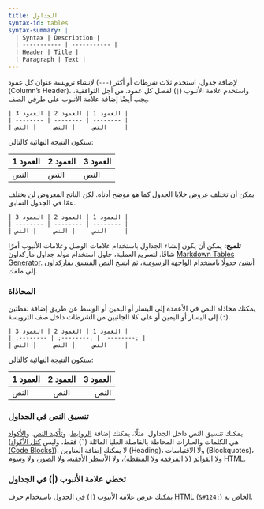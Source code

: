 ```yaml
---
title: الجداول
syntax-id: tables
syntax-summary: |
  | Syntax | Description |
  | ----------- | ----------- |
  | Header | Title |
  | Paragraph | Text |
---
```


لإضافة جدول، استخدم ثلاث شرطات أو أكثر (`---`) لإنشاء ترويسة عنوان كل عمود (Column’s Header)، واستخدم علامة الأنبوب (`|`) لفصل كل عمود. من أجل التوافقية، يجب أيضًا إضافة علامة الأنبوب على طرفي الصف.

```
| العمود 1 | العمود 2 | العمود 3 |
| -------- | -------- | -------- |
| النص     | النص     | النص     |
```

ستكون النتيجة النهائية كالتالي:

<table class="table table-bordered">
<thead>
<tr>
<th>العمود 1</th>
<th>العمود 2</th>
<th>العمود 3</th>
</tr>
</thead>
<tbody><tr>
<td>النص</td>
<td>النص</td>
<td>النص</td>
</tr>
</tbody></table>

يمكن أن تختلف عروض خلايا الجدول كما هو موضح أدناه. لكن الناتج المعروض لن يختلف عمّا في الجدول السابق.

```
| العمود 1 | العمود 2 | العمود 3 |
| -------- | -------- | -------- |
| النص     | النص     | النص     |
```

<div class="alert alert-success">
  <i class="fas fa-lightbulb"></i> <strong>تلميح:</strong> يمكن أن يكون إنشاء الجداول باستخدام علامات الوصل وعلامات الأنبوب أمرًا شاقًا. لتسريع العملية، حاول استخدام مولد جداول ماركداون <a href="https://www.tablesgenerator.com/markdown_tables">Markdown Tables Generator</a>. أنشئ جدولًا باستخدام الواجهة الرسومية، ثم انسخ النص المنسق بماركداون إلى ملفك.
</div>

### المحاذاة

يمكنك محاذاة النص في الأعمدة إلى اليسار أو اليمين أو الوسط عن طريق إضافة نقطتين (`:`) إلى اليسار أو اليمين أو على كلا الجانبين من الشرطات داخل صف الترويسة.

```
| العمود 1 | العمود 2 | العمود 3 |
| :-------- | :--------: | 	--------: |
| النص     | النص     | النص     |
```

ستكون النتيجة النهائية كالتالي:

<table class="table table-bordered">
<thead>
<tr>
<th align="left">العمود 1</th>
<th align="center">العمود 2</th>
<th align="right">العمود 3</th>
</tr>
</thead>
<tbody><tr>
<td align="left">النص</td>
<td align="center">النص</td>
<td align="right">النص</td>
</tr>
</tbody></table>

### تنسيق النص في الجداول

يمكنك تنسيق النص داخل الجداول. مثلًا، يمكنك إضافة [الروابط](https://guide.dawin.io/basic-syntax/#links)، و[تأكيد النص](https://guide.dawin.io/basic-syntax/#emphasis). و[الأكواد](https://guide.dawin.io/basic-syntax/#code-1) (هي الكلمات والعبارات المحاطة بالفاصلة العليا المائلة (`` ` ``) فقط، وليس [كتل الأكواد (Code Blocks)](https://guide.dawin.io/basic-syntax/#code-blocks)).
لا يمكنك إضافة العناوين (Heading)، ولا الاقتباسات (Blockquotes)، ولا القوائم (لا المرقمة ولا المنقطة)، ولا الأسطر الأفقية، ولا الصور، ولا وسوم HTML.

### تخطي علامة الأنبوب (|) في الجداول

يمكنك عرض علامة الأنبوب (`|`) في الجدول باستخدام حرف HTML الخاص به (`;124#&`).
